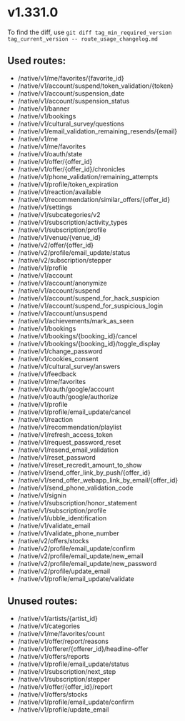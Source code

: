 # v1.331.0
To find the diff, use `git diff tag_min_required_version tag_current_version -- route_usage_changelog.md`
## Used routes:
- /native/v1/me/favorites/{favorite_id}
- /native/v1/account/suspend/token_validation/{token}
- /native/v1/account/suspension_date
- /native/v1/account/suspension_status
- /native/v1/banner
- /native/v1/bookings
- /native/v1/cultural_survey/questions
- /native/v1/email_validation_remaining_resends/{email}
- /native/v1/me
- /native/v1/me/favorites
- /native/v1/oauth/state
- /native/v1/offer/{offer_id}
- /native/v1/offer/{offer_id}/chronicles
- /native/v1/phone_validation/remaining_attempts
- /native/v1/profile/token_expiration
- /native/v1/reaction/available
- /native/v1/recommendation/similar_offers/{offer_id}
- /native/v1/settings
- /native/v1/subcategories/v2
- /native/v1/subscription/activity_types
- /native/v1/subscription/profile
- /native/v1/venue/{venue_id}
- /native/v2/offer/{offer_id}
- /native/v2/profile/email_update/status
- /native/v2/subscription/stepper
- /native/v1/profile
- /native/v1/account
- /native/v1/account/anonymize
- /native/v1/account/suspend
- /native/v1/account/suspend_for_hack_suspicion
- /native/v1/account/suspend_for_suspicious_login
- /native/v1/account/unsuspend
- /native/v1/achievements/mark_as_seen
- /native/v1/bookings
- /native/v1/bookings/{booking_id}/cancel
- /native/v1/bookings/{booking_id}/toggle_display
- /native/v1/change_password
- /native/v1/cookies_consent
- /native/v1/cultural_survey/answers
- /native/v1/feedback
- /native/v1/me/favorites
- /native/v1/oauth/google/account
- /native/v1/oauth/google/authorize
- /native/v1/profile
- /native/v1/profile/email_update/cancel
- /native/v1/reaction
- /native/v1/recommendation/playlist
- /native/v1/refresh_access_token
- /native/v1/request_password_reset
- /native/v1/resend_email_validation
- /native/v1/reset_password
- /native/v1/reset_recredit_amount_to_show
- /native/v1/send_offer_link_by_push/{offer_id}
- /native/v1/send_offer_webapp_link_by_email/{offer_id}
- /native/v1/send_phone_validation_code
- /native/v1/signin
- /native/v1/subscription/honor_statement
- /native/v1/subscription/profile
- /native/v1/ubble_identification
- /native/v1/validate_email
- /native/v1/validate_phone_number
- /native/v2/offers/stocks
- /native/v2/profile/email_update/confirm
- /native/v2/profile/email_update/new_email
- /native/v2/profile/email_update/new_password
- /native/v2/profile/update_email
- /native/v1/profile/email_update/validate
## Unused routes:
- /native/v1/artists/{artist_id}
- /native/v1/categories
- /native/v1/me/favorites/count
- /native/v1/offer/report/reasons
- /native/v1/offerer/{offerer_id}/headline-offer
- /native/v1/offers/reports
- /native/v1/profile/email_update/status
- /native/v1/subscription/next_step
- /native/v1/subscription/stepper
- /native/v1/offer/{offer_id}/report
- /native/v1/offers/stocks
- /native/v1/profile/email_update/confirm
- /native/v1/profile/update_email

